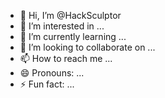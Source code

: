 - 👋 Hi, I’m @HackSculptor
- 👀 I’m interested in ...
- 🌱 I’m currently learning ...
- 💞️ I’m looking to collaborate on ...
- 📫 How to reach me ...
- 😄 Pronouns: ...
- ⚡ Fun fact: ...

<!---
HackSculptor/HackSculptor is a ✨ special ✨ repository because its `README.md` (this file) appears on your GitHub profile.
You can click the Preview link to take a look at your changes.
--->
